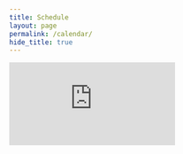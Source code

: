 ```yaml
---
title: Schedule
layout: page
permalink: /calendar/
hide_title: true
---
```


<div class="calendar-embed">
  <iframe
    src="https://calendar.google.com/calendar/embed?height=600&amp;wkst=2&amp;ctz=Europe%2FParis&amp;bgcolor=%23ffffff&amp;showTitle=0&amp;src=bTJtaWNyb2ZsdWlkaXF1ZUBnbWFpbC5jb20&amp;src=c3I4MHRicmQ2a2ptMnR2bXJkOHZoNDVkNDhAZ3JvdXAuY2FsZW5kYXIuZ29vZ2xlLmNvbQ&amp;src=ZmpzMjlwc3A1ZW05YTVoNG9mdHB0a2JqcDBAZ3JvdXAuY2FsZW5kYXIuZ29vZ2xlLmNvbQ&amp;src=M3Jnc2dqM2syYjRvZGFtODRyMWhobThsZGtAZ3JvdXAuY2FsZW5kYXIuZ29vZ2xlLmNvbQ&amp;src=b2tmMmYwaGRvaTNrNDNybjdmdWNjNXBnNWNAZ3JvdXAuY2FsZW5kYXIuZ29vZ2xlLmNvbQ&amp;src=Zm9vM2hpOTdtNWxiYWs3OWFtbTBkN3FhZW9AZ3JvdXAuY2FsZW5kYXIuZ29vZ2xlLmNvbQ&amp;src=ZDYybGwxMHFvaXUyaHRvbmo5NWVxZnF1aDhAZ3JvdXAuY2FsZW5kYXIuZ29vZ2xlLmNvbQ&amp;src=am0xc2hrNmo2b3A0MGVqZ2xxNjFtZGQ0aThAZ3JvdXAuY2FsZW5kYXIuZ29vZ2xlLmNvbQ&amp;src=Mm9wam44cjU5NWl0MmlmMTBiajJobzhrcjhAZ3JvdXAuY2FsZW5kYXIuZ29vZ2xlLmNvbQ&amp;src=Ym4xdmdmdWZybnFiMm1yZDViYzVhNjlzM3NAZ3JvdXAuY2FsZW5kYXIuZ29vZ2xlLmNvbQ&amp;src=bmhkYjJhcGszMGJwMDlpa21waTR1NXNmb2tAZ3JvdXAuY2FsZW5kYXIuZ29vZ2xlLmNvbQ&amp;src=MTZ2MWU0YmZmNDA3ZzIyM2UxYTZocjM3N3NAZ3JvdXAuY2FsZW5kYXIuZ29vZ2xlLmNvbQ&amp;src=NWR1OTllanZwNHNqdjM2YWcwamtvaG9sbGNAZ3JvdXAuY2FsZW5kYXIuZ29vZ2xlLmNvbQ&amp;src=ZW4uZnJlbmNoI2hvbGlkYXlAZ3JvdXAudi5jYWxlbmRhci5nb29nbGUuY29t&amp;color=%23039BE5&amp;color=%23009688&amp;color=%233F51B5&amp;color=%23C0CA33&amp;color=%237986CB&amp;color=%239E69AF&amp;color=%23D81B60&amp;color=%23F6BF26&amp;color=%23616161&amp;color=%237CB342&amp;color=%2300ccae&amp;color=%23B39DDB&amp;color=%23009688&amp;color=%230B8043"
    style="border:0"
    frameborder="0"
    scrolling="no"
  ></iframe>
</div>